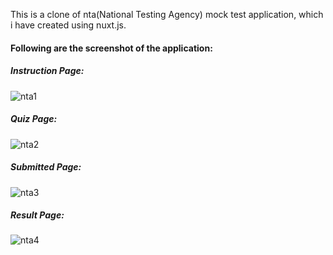 This is a clone of nta(National Testing Agency) mock test application, which i have created using nuxt.js.
#### Following are the screenshot of the application:

##### Instruction Page:
![nta1](https://user-images.githubusercontent.com/27821115/142002496-30e00688-125b-4401-a984-f425881d1083.png)

##### Quiz Page:
![nta2](https://user-images.githubusercontent.com/27821115/142002787-bfec0cb2-00c1-4054-9713-c7c5397a0f3d.png)

##### Submitted Page:
![nta3](https://user-images.githubusercontent.com/27821115/142003000-48177d4e-4d73-4610-9cf9-cf2bf90e5078.png)


##### Result Page:
![nta4](https://user-images.githubusercontent.com/27821115/142003078-94942327-32ad-4dae-ae5d-8e055ba15367.png)


